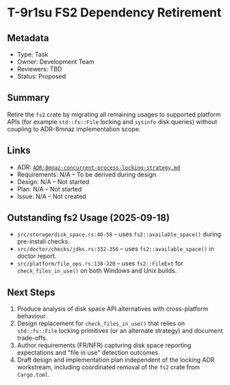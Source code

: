 # T-9r1su FS2 Dependency Retirement

## Metadata

- Type: Task
- Owner: Development Team
- Reviewers: TBD
- Status: Proposed

## Summary

Retire the `fs2` crate by migrating all remaining usages to supported platform APIs (for example `std::fs::File` locking and `sysinfo` disk queries) without coupling to ADR-8mnaz implementation scope.

## Links

- ADR: [`ADR-8mnaz-concurrent-process-locking-strategy.md`](../../adr/ADR-8mnaz-concurrent-process-locking-strategy.md)
- Requirements: N/A – To be derived during design
- Design: N/A – Not started
- Plan: N/A – Not started
- Issue: N/A – Not created

## Outstanding fs2 Usage (2025-09-18)

- `src/storage/disk_space.rs:40-58` – uses `fs2::available_space()` during pre-install checks.
- `src/doctor/checks/jdks.rs:332-356` – uses `fs2::available_space()` in doctor report.
- `src/platform/file_ops.rs:138-220` – uses `fs2::FileExt` for `check_files_in_use()` on both Windows and Unix builds.

## Next Steps

1. Produce analysis of disk space API alternatives with cross-platform behaviour.
2. Design replacement for `check_files_in_use()` that relies on `std::fs::File` locking primitives (or an alternate strategy) and document trade-offs.
3. Author requirements (FR/NFR) capturing disk space reporting expectations and "file in use" detection outcomes.
4. Draft design and implementation plan independent of the locking ADR workstream, including coordinated removal of the `fs2` crate from `Cargo.toml`.
